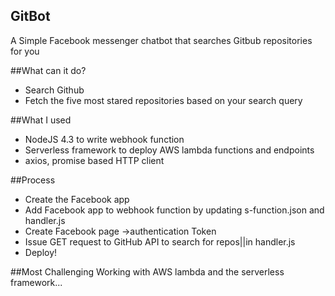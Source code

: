 ## GitBot
A Simple Facebook messenger chatbot that searches Gitbub repositories for you

##What can it do?
- Search Github
- Fetch the five most stared repositories based on your search query

##What I used
- NodeJS 4.3 to write webhook function
- Serverless framework to deploy AWS lambda functions and endpoints
- axios, promise based HTTP client

##Process
- Create the Facebook app
- Add Facebook app to webhook function by updating s-function.json and handler.js
- Create Facebook page ->authentication Token
- Issue GET request to GitHub API to search for repos||in handler.js
- Deploy!

##Most Challenging
Working with AWS lambda and the serverless framework...



